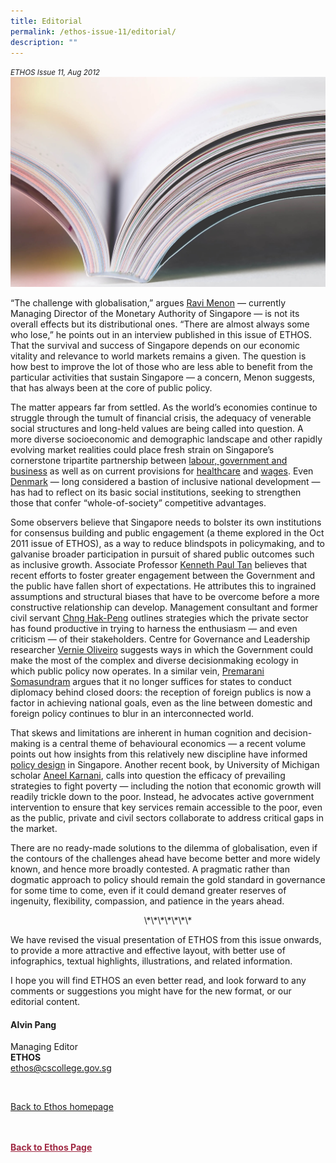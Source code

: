 ```yaml
---
title: Editorial
permalink: /ethos-issue-11/editorial/
description: ""
---
```

<style>

.back a
{
	color: #9f2943;
	font-weight: bold;
}

#banner img
{
	width:100%;
}
	
.author
{
border-bottom: 1px solid black;
margin-top:40px;
padding-bottom:30px;
border-top: 1px solid black;	

}

.author p {
	font-size: 0.9em;
	line-height:24px !important;
	}	

.break
{
   border-top: 1px solid  black;
   border-bottom: 1px solid black;
	 padding:20px;
	text-align:center;
	margin-top:50px;
}
	
.break1
{
font-family: Georgia;
	font-size:20px;
	font-style: italic;
	font-weight: bold;
}

.boxheader {
	color: white !important;
	}	

.containerbox {
	background-color: #eceedb;
	border-radius: 10px;
	padding: 5%;
	margin-top: 5%;
	
	}	

li {
	font-size: 15px !important;
	
	}	

</style>

<em><small>ETHOS Issue 11, Aug 2012</small></em>
<img src="/images/Landing_Banner_Images/tile_editorial.jpg">

  
<p>“The challenge with globalisation,” argues <a href="/ethos-issue-11/economic-thinking-and-practice-in-singapore/">Ravi Menon</a>&nbsp;— currently Managing Director of the Monetary Authority of Singapore — is not its overall effects but its distributional ones. “There are almost always some who lose,” he points out in an interview published in this issue of ETHOS. That the survival and success of Singapore depends on our economic vitality and relevance to world markets remains a given. The question is how best to improve the lot of those who are less able to benefit from the particular activities that sustain Singapore — a concern, Menon suggests, that has always been at the core of public policy.</p>  
  
<p>The matter appears far from settled. As the world’s economies continue to struggle through the tumult of financial crisis, the adequacy of venerable social structures and long-held values are being called into question. A more diverse socioeconomic and demographic landscape and other rapidly evolving market realities could place fresh strain on Singapore’s cornerstone tripartite partnership between <a href="/ethos-issue-11/the-future-of-tripartism-in-singapore-concertation-or-dissonance/">labour, government and business</a>&nbsp;as well as on current provisions for <a href="/ethos-issue-11/population-ageing-requires-adaptive-responses-not-just-technical-ones/">healthcare</a>&nbsp;and <a href="/ethos-issue-11/dont-close-off-options-in-tackling-income-gap/">wages</a><em></em>. Even <a href="/ethos-issue-11/the-danish-negotiated-economy/">Denmark</a>&nbsp;— long considered a bastion of inclusive national development — has had to reflect on its basic social institutions, seeking to strengthen those that confer “whole-of-society” competitive advantages.</p>  
  
<p>  
Some observers believe that Singapore needs to bolster its own institutions for consensus building and public engagement (a theme explored in the Oct 2011 issue of ETHOS), as a way to reduce blindspots in policymaking, and to galvanise broader participation in pursuit of shared public outcomes such as inclusive growth. Associate Professor <a href="public-engagement-the-gap-between-rhetoric-and-practice.html">Kenneth Paul Tan</a>&nbsp;believes that recent efforts to foster greater engagement between the Government and the public have fallen short of expectations. He attributes this to ingrained assumptions and structural biases that have to be overcome before a more constructive relationship can develop. Management consultant and former civil servant <a href="what-the-private-sector-has-learnt-about-public-engagement.html">Chng Hak-Peng</a>&nbsp;outlines strategies which the private sector has found productive in trying to harness the enthusiasm — and even criticism — of their stakeholders. Centre for Governance and Leadership researcher <a href="fostering-mutually-constructive-engagement-in-a-globalised-singapore.html">Vernie Oliveiro</a>&nbsp;suggests ways in which the Government could make the most of the complex and diverse decisionmaking ecology in which public policy now operates. In a similar vein, <a href="public-diplomacy-an-emerging-new-normal-in-foreign-policy.html">Premarani Somasundram</a>&nbsp;argues that it no longer suffices for states to conduct diplomacy behind closed doors: the reception of foreign publics is now a factor in achieving national goals, even as the line between domestic and foreign policy continues to blur in an interconnected world.</p>  
  
<p>That skews and limitations are inherent in human cognition and decision-making is a central theme of behavioural economics — a recent volume points out how insights from this relatively new discipline have informed <a href="policymaking-for-real-people.html">policy design</a>&nbsp;in Singapore. Another recent book, by University of Michigan scholar <a href="how-not-to-lose-the-war-on-poverty.html">Aneel Karnani</a>, calls into question the efficacy of prevailing strategies to fight poverty — including the notion that economic growth will readily trickle down to the poor. Instead, he advocates active government intervention to ensure that key services remain  accessible to the poor, even as the public, private and civil sectors collaborate to address critical gaps in the market. </p>  
  
<p> There are no ready-made solutions to the dilemma of globalisation, even if the contours of the challenges ahead have become better and more widely known, and hence more broadly contested. A pragmatic rather than dogmatic approach to policy should remain the gold standard in governance for some time to come, even if it could demand greater reserves of ingenuity, flexibility, compassion, and patience in the years ahead.</p>  
  
<p style="text-align: center;">\*\*\*\*\*\*\*</p>  
  
<p> We have revised the visual presentation of ETHOS from this issue onwards, to provide a more attractive and effective layout, with better use of infographics, textual highlights, illustrations, and  
related information.</p>  
  
<p>I hope you will find ETHOS an even better read, and look forward to any comments or suggestions you might have for the new format, or our  
editorial content.</p>  
  
<h4>Alvin Pang</h4>  
  
<p>Managing Editor<br>  
<strong>ETHOS</strong><br>  
<a href="#">ethos@cscollege.gov.sg</a></p>  
  
<br>  
  
<p><a href="../../ethos.html">Back to Ethos homepage</a></p>




<br>
<br>	
<div class="back">
<a href="/ethos/">Back to Ethos Page</a>	
</div>